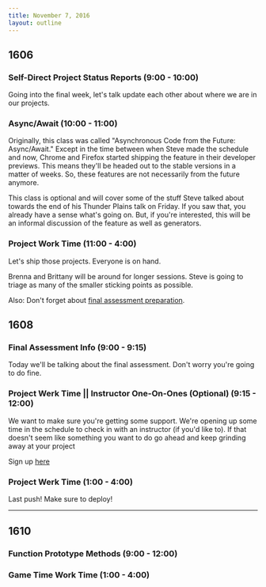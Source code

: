 ```yaml
---
title: November 7, 2016
layout: outline
---
```


## 1606

### Self-Direct Project Status Reports (9:00 - 10:00)

Going into the final week, let's talk update each other about where we are in our projects.

### Async/Await (10:00 - 11:00)

Originally, this class was called "Asynchronous Code from the Future: Async/Await." Except in the time between when Steve made the schedule and now, Chrome and Firefox started shipping the feature in their developer previews. This means they'll be headed out to the stable versions in a matter of weeks. So, these features are not necessarily from the future anymore.

This class is optional and will cover some of the stuff Steve talked about towards the end of his Thunder Plains talk on Friday. If you saw that, you already have a sense what's going on. But, if you're interested, this will be an informal discussion of the feature as well as generators.

### Project Work Time (11:00 - 4:00)

Let's ship those projects. Everyone is on hand.

Brenna and Brittany will be around for longer sessions. Steve is going to triage as many of the smaller sticking points as possible.

Also: Don't forget about [final assessment preparation](http://frontend.turing.io/projects/quizzer.html).

## 1608

### Final Assessment Info (9:00 - 9:15)

Today we'll be talking about the final assessment. Don't worry you're going to do fine.

### Project Werk Time || Instructor One-On-Ones (Optional) (9:15 - 12:00)

We want to make sure you're getting some support. We're opening up some time in the schedule to check in with an instructor (if you'd like to). If that doesn't seem like something you want to do go ahead and keep grinding away at your project

Sign up [here](https://public.etherpad-mozilla.org/p/instructor-pairing)

### Project Werk Time (1:00 - 4:00)

Last push! Make sure to deploy!


***

## 1610

### Function Prototype Methods (9:00 - 12:00)

### Game Time Work Time (1:00 - 4:00)
